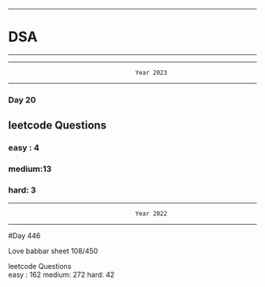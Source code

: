 ******************************************************************************************
# DSA
******************************************************************************************


******************************************************************************************
                                        Year 2023
******************************************************************************************
### Day 20

## leetcode Questions   
### easy : 4
### medium:13
### hard: 3









******************************************************************************************
                                        Year 2022
******************************************************************************************
#Day 446

Love babbar sheet
    108/450
    
leetcode Questions   
easy : 162
medium: 272
hard: 42

 

